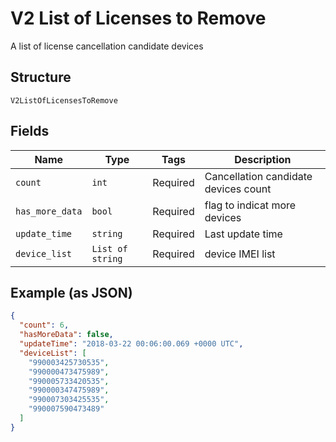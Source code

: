 
# V2 List of Licenses to Remove

A list of license cancellation candidate devices

## Structure

`V2ListOfLicensesToRemove`

## Fields

| Name | Type | Tags | Description |
|  --- | --- | --- | --- |
| `count` | `int` | Required | Cancellation candidate devices count |
| `has_more_data` | `bool` | Required | flag to indicat more devices |
| `update_time` | `string` | Required | Last update time |
| `device_list` | `List of string` | Required | device IMEI list |

## Example (as JSON)

```json
{
  "count": 6,
  "hasMoreData": false,
  "updateTime": "2018-03-22 00:06:00.069 +0000 UTC",
  "deviceList": [
    "990003425730535",
    "990000473475989",
    "990005733420535",
    "990000347475989",
    "990007303425535",
    "990007590473489"
  ]
}
```

